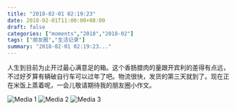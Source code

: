 ```yaml
---
title: "2018-02-01 02:19:23"
date: 2018-02-01T11:00:00+08:00
draft: false
categories: ["moments","2018","2018-02"]
tags: ["朋友圈","生活记录"]
summary: "2018-02-01 02:19:23..."
---
```


人生到目前为止开过最心满意足的箱。这个香肠腊肉的量跟开宾利的差得有点远，不过好歹算有辆破自行车可以过年了吧。物流很快，发货的第三天就到了。现在正在米饭上蒸着呢，一会儿敬请期待我的朋友圈小作文。

![Media 1](/Moments/photos/2018-02-01/201802010219230.jpg)
![Media 2](/Moments/photos/2018-02-01/201802010219231.jpg)
![Media 3](/Moments/photos/2018-02-01/201802010219232.jpg)

